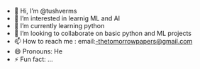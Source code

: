 - 👋 Hi, I’m @tushverms
- 👀 I’m interested in learnig ML and AI
- 🌱 I’m currently learning python
- 💞️ I’m looking to collaborate on basic python and ML projects
- 📫 How to reach me : email:-thetomorrowpapers@gmail.com
- 😄 Pronouns: He
- ⚡ Fun fact: ...

<!---
tushverms/tushverms is a ✨ special ✨ repository because its `README.md` (this file) appears on your GitHub profile.
You can click the Preview link to take a look at your changes.
--->
